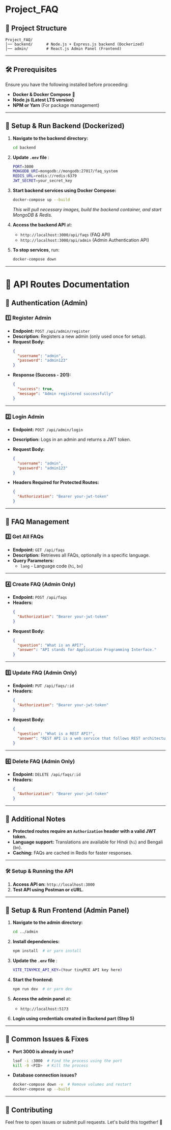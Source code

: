 # Project_FAQ


## 📌 Project Structure

```
Project_FAQ/
│── backend/      # Node.js + Express.js backend (Dockerized)
│── admin/        # React.js Admin Panel (Frontend)
```

---

## 🛠️ **Prerequisites**

Ensure you have the following installed before proceeding:

- **Docker & Docker Compose** 🐳
- **Node.js (Latest LTS version)** 
- **NPM or Yarn** (For package management)

---

## 🚀 **Setup & Run Backend (Dockerized)**

1. **Navigate to the backend directory:**
   ```sh
   cd backend
   ```
   
2. **Update `.env` file** :
   ```sh
   PORT=3000
   MONGODB_URI=mongodb://mongodb:27017/faq_system
   REDIS_URL=redis://redis:6379
   JWT_SECRET=your_secret_key
   ```

3. **Start backend services using Docker Compose:**
   ```sh
   docker-compose up --build
   ```
   _This will pull necessary images, build the backend container, and start MongoDB & Redis._

4. **Access the backend API** at:
   - `http://localhost:3000/api/faqs` (FAQ API)
   - `http://localhost:3000/api/admin` (Admin Authentication API)


5. **To stop services**, run:
   ```sh
   docker-compose down
   ```

---

# 📌 API Routes Documentation

## 🔑 Authentication (Admin)

### 1️⃣ Register Admin
- **Endpoint:** `POST /api/admin/register`
- **Description:** Registers a new admin (only used once for setup).
- **Request Body:**
  ```json
  {
    "username": "admin",
    "password": "admin123"
  }
  ```
- **Response (Success - 201):**
  ```json
  {
    "success": true,
    "message": "Admin registered successfully"
  }
  ```

---

### 2️⃣ Login Admin
- **Endpoint:** `POST /api/admin/login`
- **Description:** Logs in an admin and returns a JWT token.
- **Request Body:**
  ```json
  {
    "username": "admin",
    "password": "admin123"
  }
  ```

- **Headers Required for Protected Routes:**
  ```json
  {
    "Authorization": "Bearer your-jwt-token"
  }
  ```

---

## 📖 FAQ Management

### 3️⃣ Get All FAQs
- **Endpoint:** `GET /api/faqs`
- **Description:** Retrieves all FAQs, optionally in a specific language.
- **Query Parameters:**
  - `lang` - Language code (`hi`, `bn`)


---

### 4️⃣ Create FAQ (Admin Only)
- **Endpoint:** `POST /api/faqs`
- **Headers:**
  ```json
  {
    "Authorization": "Bearer your-jwt-token"
  }
  ```
- **Request Body:**
  ```json
  {
    "question": "What is an API?",
    "answer": "API stands for Application Programming Interface."
  }
  ```

---

### 5️⃣ Update FAQ (Admin Only)
- **Endpoint:** `PUT /api/faqs/:id`
- **Headers:**
  ```json
  {
    "Authorization": "Bearer your-jwt-token"
  }
  ```
- **Request Body:**
  ```json
  {
    "question": "What is a REST API?",
    "answer": "REST API is a web service that follows REST architecture principles."
  }
  ```

---

### 6️⃣ Delete FAQ (Admin Only)
- **Endpoint:** `DELETE /api/faqs/:id`
- **Headers:**
  ```json
  {
    "Authorization": "Bearer your-jwt-token"
  }
  ```
---

## 🚀 Additional Notes
- **Protected routes require an `Authorization` header with a valid JWT token.**
- **Language support:** Translations are available for Hindi (`hi`) and Bengali (`bn`).
- **Caching:** FAQs are cached in Redis for faster responses.

---

### 🛠️ Setup & Running the API

1. **Access API on:** `http://localhost:3000`
2. **Test API using Postman or cURL.**


---

## 🎨 **Setup & Run Frontend (Admin Panel)**

1. **Navigate to the admin directory:**
   ```sh
   cd ../admin
   ```

2. **Install dependencies:**
   ```sh
   npm install  # or yarn install
   ```

3. **Update the `.env` file** :
   ```sh
   VITE_TINYMCE_API_KEY=(Your tinyMCE API key here)
   ```

4. **Start the frontend:**
   ```sh
   npm run dev  # or yarn dev
   ```

5. **Access the admin panel** at:
   - `http://localhost:5173` 

6. **Login using credentials created in Backend part (Step 5)** 


---


## 📌 **Common Issues & Fixes**

- **Port 3000 is already in use?**
  ```sh
  lsof -i :3000  # Find the process using the port
  kill -9 <PID>  # Kill the process
  ```

- **Database connection issues?**
  ```sh
  docker-compose down -v  # Remove volumes and restart
  docker-compose up --build
  ```

---

## 🎯 **Contributing**

Feel free to open issues or submit pull requests. Let's build this together! 🚀
